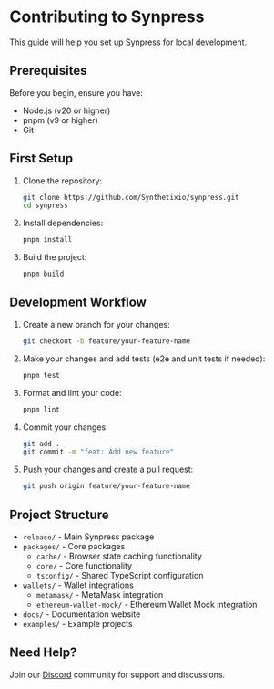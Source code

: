 # Contributing to Synpress

This guide will help you set up Synpress for local development.

## Prerequisites

Before you begin, ensure you have:
- Node.js (v20 or higher)
- pnpm (v9 or higher)
- Git

## First Setup

1. Clone the repository:
   ```bash
   git clone https://github.com/Synthetixio/synpress.git
   cd synpress
   ```

2. Install dependencies:
   ```bash
   pnpm install
   ```

3. Build the project:
   ```bash
   pnpm build
   ```

## Development Workflow

1. Create a new branch for your changes:
   ```bash
   git checkout -b feature/your-feature-name
   ```

2. Make your changes and add tests (e2e and unit tests if needed):
   ```bash
   pnpm test
   ```

3. Format and lint your code:
   ```bash
   pnpm lint
   ```

4. Commit your changes:
   ```bash
   git add .
   git commit -m "feat: Add new feature"
   ```

5. Push your changes and create a pull request:
   ```bash
   git push origin feature/your-feature-name
   ```

## Project Structure

- `release/` - Main Synpress package
- `packages/` - Core packages
  - `cache/` - Browser state caching functionality
  - `core/` - Core functionality
  - `tsconfig/` - Shared TypeScript configuration
- `wallets/` - Wallet integrations
  - `metamask/` - MetaMask integration
  - `ethereum-wallet-mock/` - Ethereum Wallet Mock integration
- `docs/` - Documentation website
- `examples/` - Example projects

## Need Help?

Join our [Discord](https://discord.gg/XhZKSRGtWc) community for support and discussions.
